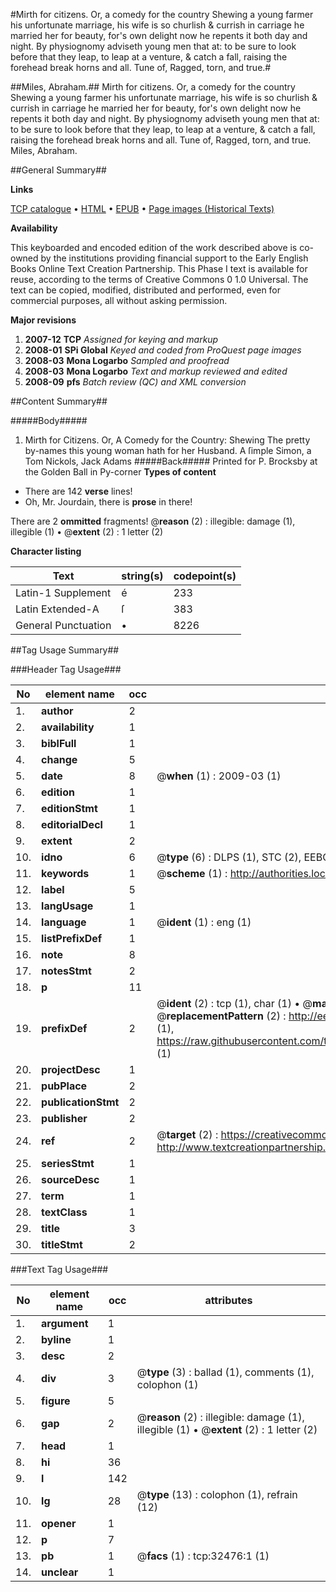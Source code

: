 #Mirth for citizens. Or, a comedy for the country Shewing a young farmer his unfortunate marriage, his wife is so churlish & currish in carriage he married her for beauty, for's own delight now he repents it both day and night. By physiognomy adviseth young men that at: to be sure to look before that they leap, to leap at a venture, & catch a fall, raising the forehead break horns and all. Tune of, Ragged, torn, and true.#

##Miles, Abraham.##
Mirth for citizens. Or, a comedy for the country Shewing a young farmer his unfortunate marriage, his wife is so churlish & currish in carriage he married her for beauty, for's own delight now he repents it both day and night. By physiognomy adviseth young men that at: to be sure to look before that they leap, to leap at a venture, & catch a fall, raising the forehead break horns and all. Tune of, Ragged, torn, and true.
Miles, Abraham.

##General Summary##

**Links**

[TCP catalogue](http://www.ota.ox.ac.uk/tcp/)  • 
[HTML](http://tei.it.ox.ac.uk/tcp/Texts-HTML/free/A50/A50849.html)  • 
[EPUB](http://tei.it.ox.ac.uk/tcp/Texts-EPUB/free/A50/A50849.epub) • 
[Page images (Historical Texts)](https://data.historicaltexts.jisc.ac.uk/view?pubId=eebo-99828049e&pageId=eebo-99828049e-32476-1)

**Availability**

This keyboarded and encoded edition of the
	       work described above is co-owned by the institutions
	       providing financial support to the Early English Books
	       Online Text Creation Partnership. This Phase I text is
	       available for reuse, according to the terms of Creative
	       Commons 0 1.0 Universal. The text can be copied,
	       modified, distributed and performed, even for
	       commercial purposes, all without asking permission.

**Major revisions**

1. __2007-12__ __TCP__ *Assigned for keying and markup*
1. __2008-01__ __SPi Global__ *Keyed and coded from ProQuest page images*
1. __2008-03__ __Mona Logarbo__ *Sampled and proofread*
1. __2008-03__ __Mona Logarbo__ *Text and markup reviewed and edited*
1. __2008-09__ __pfs__ *Batch review (QC) and XML conversion*

##Content Summary##

#####Body#####

1. Mirth for Citizens. Or, A Comedy for the Country: Shewing
The pretty by-names this young woman hath for her Husband. A ſimple Simon, a Tom Nickols, Jack Adams
#####Back#####
Printed for P. Brocksby at the Golden Ball in Py-corner
**Types of content**

  * There are 142 **verse** lines!
  * Oh, Mr. Jourdain, there is **prose** in there!

There are 2 **ommitted** fragments! 
 @__reason__ (2) : illegible: damage (1), illegible (1)  •  @__extent__ (2) : 1 letter (2)

**Character listing**


|Text|string(s)|codepoint(s)|
|---|---|---|
|Latin-1 Supplement|é|233|
|Latin Extended-A|ſ|383|
|General Punctuation|•|8226|

##Tag Usage Summary##

###Header Tag Usage###

|No|element name|occ|attributes|
|---|---|---|---|
|1.|__author__|2||
|2.|__availability__|1||
|3.|__biblFull__|1||
|4.|__change__|5||
|5.|__date__|8| @__when__ (1) : 2009-03 (1)|
|6.|__edition__|1||
|7.|__editionStmt__|1||
|8.|__editorialDecl__|1||
|9.|__extent__|2||
|10.|__idno__|6| @__type__ (6) : DLPS (1), STC (2), EEBO-CITATION (1), PROQUEST (1), VID (1)|
|11.|__keywords__|1| @__scheme__ (1) : http://authorities.loc.gov/ (1)|
|12.|__label__|5||
|13.|__langUsage__|1||
|14.|__language__|1| @__ident__ (1) : eng (1)|
|15.|__listPrefixDef__|1||
|16.|__note__|8||
|17.|__notesStmt__|2||
|18.|__p__|11||
|19.|__prefixDef__|2| @__ident__ (2) : tcp (1), char (1)  •  @__matchPattern__ (2) : ([0-9\-]+):([0-9IVX]+) (1), (.+) (1)  •  @__replacementPattern__ (2) : http://eebo.chadwyck.com/downloadtiff?vid=$1&page=$2 (1), https://raw.githubusercontent.com/textcreationpartnership/Texts/master/tcpchars.xml#$1 (1)|
|20.|__projectDesc__|1||
|21.|__pubPlace__|2||
|22.|__publicationStmt__|2||
|23.|__publisher__|2||
|24.|__ref__|2| @__target__ (2) : https://creativecommons.org/publicdomain/zero/1.0/ (1), http://www.textcreationpartnership.org/docs/. (1)|
|25.|__seriesStmt__|1||
|26.|__sourceDesc__|1||
|27.|__term__|1||
|28.|__textClass__|1||
|29.|__title__|3||
|30.|__titleStmt__|2||


###Text Tag Usage###

|No|element name|occ|attributes|
|---|---|---|---|
|1.|__argument__|1||
|2.|__byline__|1||
|3.|__desc__|2||
|4.|__div__|3| @__type__ (3) : ballad (1), comments (1), colophon (1)|
|5.|__figure__|5||
|6.|__gap__|2| @__reason__ (2) : illegible: damage (1), illegible (1)  •  @__extent__ (2) : 1 letter (2)|
|7.|__head__|1||
|8.|__hi__|36||
|9.|__l__|142||
|10.|__lg__|28| @__type__ (13) : colophon (1), refrain (12)|
|11.|__opener__|1||
|12.|__p__|7||
|13.|__pb__|1| @__facs__ (1) : tcp:32476:1 (1)|
|14.|__unclear__|1||
